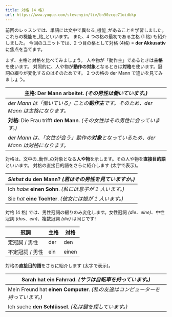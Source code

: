 ```yaml
---
title: 対格 (4 格)
url: https://www.yuque.com/stevenyin/liv/bn90zcqe71oidbkp
---
```


前回のレッスンでは、単語には文中で異なる\_機能\_があることを学習しました。これらの機能を\_格\_といいます。
また、4 つの格の最初である主格 (1 格) も紹介しました。
今回のユニットでは、2 つ目の格として対格 (4格) = **der Akkusativ** に焦点を当てます。

まず、主格と対格を比べてみましょう。
人や物が「動作主」であるときは**主格**を使います。
対照的に、人や物が**動作の対象**となるときは**対格**を使います。冠詞の綴りが変化するのはそのためです。
2 つの格の der Mann で違いを見てみましょう。

| **主格:** **Der Mann** arbeitet. *(その男性は働いています。)* |
| --- |
| *der Mann は「働いている」ことの**動作主**です。そのため、der Mann は主格になります。* |
| **対格:** Die Frau trifft **den Mann**. *(その女性はその男性に会っています。)* |
| *der Mann は、「女性が会う」動作の**対象**となっているため、der Mann は対格になります。* |

対格は、文中の\_動作\_の対象となる**人や物**を示します。その人や物を**直接目的語**といいます。
対格の直接目的語をさらに紹介します (太字で表示)。

| *Siehst* du **den Mann**? *(君はその男性を見ていますか。)* |
| --- |
| Ich *habe* **einen Sohn**. *(私には息子が 1 人います。)* |
| Sie *hat* **eine Tochter**. *(彼女には娘が 1 人います。)* |

対格 (4 格) では、男性冠詞の綴りのみ変化します。女性冠詞 *(die、eine)*、中性冠詞 *(das、ein)*、複数冠詞 *(die)* は同じです!

| 冠詞 | 主格 | 対格 |
| --- | --- | --- |
| 定冠詞 / 男性 | der | den |
| 不定冠詞 / 男性 | ein | einen |

対格の**直接目的語**をさらに紹介します (太字で表示)。

| Sarah hat **ein Fahrrad**. *(サラは自転車を持っています。)* |
| --- |
| Mein Freund hat **einen Computer**. *(私の友達はコンピューターを持っています。)* |
| Ich suche **den Schlüssel**. *(私は鍵を探しています。)* |
